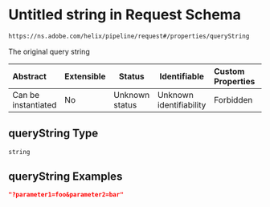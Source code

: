 # Untitled string in Request Schema

```txt
https://ns.adobe.com/helix/pipeline/request#/properties/queryString
```

The original query string


| Abstract            | Extensible | Status         | Identifiable            | Custom Properties | Additional Properties | Access Restrictions | Defined In                                                          |
| :------------------ | ---------- | -------------- | ----------------------- | :---------------- | --------------------- | ------------------- | ------------------------------------------------------------------- |
| Can be instantiated | No         | Unknown status | Unknown identifiability | Forbidden         | Allowed               | none                | [request.schema.json\*](request.schema.json "open original schema") |

## queryString Type

`string`

## queryString Examples

```json
"?parameter1=foo&parameter2=bar"
```
